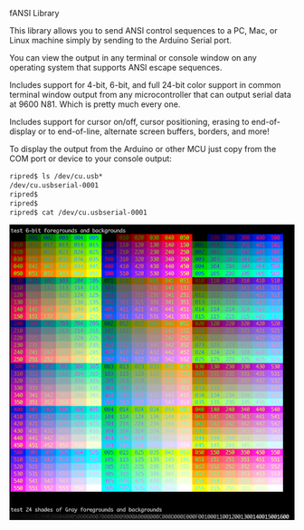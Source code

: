 fANSI Library

This library allows you to send ANSI control sequences to a PC, Mac, or Linux
machine simply by sending to the Arduino Serial port.

You can view the output in any terminal or console window on any operating system
that supports ANSI escape sequences.

Includes support for 4-bit, 6-bit, and full 24-bit color support in common
terminal window output from any microcontroller that can output serial data
at 9600 N81. Which is pretty much every one.

Includes support for cursor on/off, cursor positioning, erasing to end-of-display
or to end-of-line, alternate screen buffers, borders, and more!

To display the output from the Arduino or other MCU just copy from the COM port or device to your console output:

```
ripred$ ls /dev/cu.usb*
/dev/cu.usbserial-0001
ripred$
ripred$
ripred$ cat /dev/cu.usbserial-0001 
```
![ANSIexample.png](ANSIexample.png)
